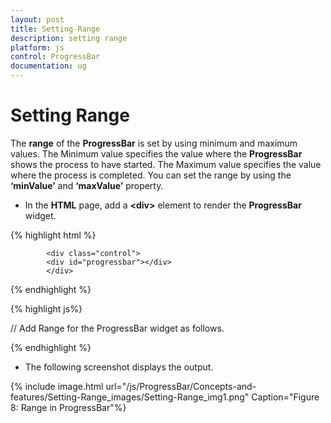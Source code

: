 ```yaml
---
layout: post
title: Setting-Range
description: setting range
platform: js
control: ProgressBar
documentation: ug
---
```


# Setting Range

The **range** of the **ProgressBar** is set by using minimum and maximum values. The Minimum value specifies the value where the **ProgressBar** shows the process to have started. The Maximum value specifies the value where the process is completed. You can set the range by using the **‘minValue’** and **‘maxValue’** property.

* In the **HTML** page, add a **&lt;div&gt;** element to render the **ProgressBar** widget.

{% highlight html %}


            <div class="control">
            <div id="progressbar"></div>
            </div>

{% endhighlight %}

{% highlight js%}


// Add Range for the ProgressBar widget as follows.
<script type="text/javascript">
            
          $(function () {
//Declaration.
                $("#progressbar").ejProgressBar({
                    minValue: 40,
                    maxValue: 80,
                    value: 80,
                    height: 20,
                    width: 500
                });
                var progress = $("#progressbar").data("ejProgressBar");
                progress.setModel({ text: progress.getPercentage() + " % Completed" });
            });
</script>

{% endhighlight %}

* The following screenshot displays the output.

{% include image.html url="/js/ProgressBar/Concepts-and-features/Setting-Range_images/Setting-Range_img1.png" Caption="Figure 8: Range in ProgressBar"%}

